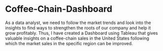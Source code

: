 # Coffee-Chain-Dashboard
As a data analyst, we need to follow the market trends and look into the insights to find ways to strengthen the roots of our company and help it grow profitably. Thus, I have created a Dashboard using Tableau that gives valuable insights on a coffee-chain sales in the United States following which the market sales in the specific region can be improved.
